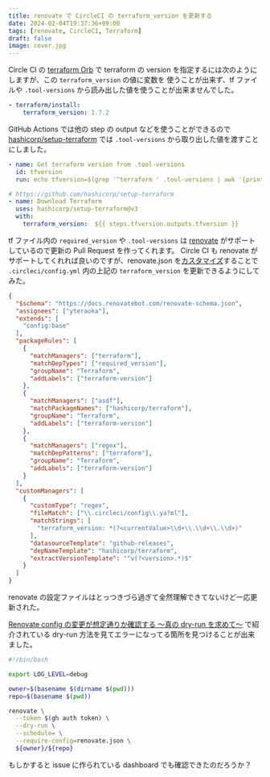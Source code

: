 ```yaml
---
title: renovate で CircleCI の terraform_version を更新する
date: 2024-02-04T19:37:36+09:00
tags: [renovate, CircleCI, Terraform]
draft: false
image: cover.jpg
---
```


Circle CI の [terraform Orb](https://circleci.com/developer/orbs/orb/circleci/terraform) で
terraform の version を指定するには次のようにしますが、この `terraform_version` の値に変数を
使うことが出来ず、tf ファイルや `.tool-versions` から読み出した値を使うことが出来ませんでした。

```yaml
- terraform/install:
    terraform_version: 1.7.2
```

GitHub Actions では他の step の output などを使うことができるので [hashicorp/setup-terraform](https://github.com/hashicorp/setup-terraform) では `.tool-versions` から取り出した値を渡すことにしました。

```yaml
- name: Get terraform version from .tool-versions
  id: tfversion
  run: echo tfversion=$(grep '^terraform ' .tool-versions | awk '{print $2}') >> $GITHUB_OUTPUT

# https://github.com/hashicorp/setup-terraform
- name: Download Terraform
  uses: hashicorp/setup-terraform@v3
  with:
    terraform_version:  ${{ steps.tfversion.outputs.tfversion }}
```

tf ファイル内の `required_version` や `.tool-versions` は [renovate](https://github.com/renovatebot/renovate) がサポートしているので更新の Pull Request を作ってくれます。
Circle CI も renovate がサポートしてくれれば良いのですが、renovate.json を[カスタマイズ](https://docs.renovatebot.com/configuration-options/)することで `.circleci/config.yml` 内の上記の `terraform_version` を更新できるようにしてみた。

```json
{
  "$schema": "https://docs.renovatebot.com/renovate-schema.json",
  "assignees": ["yteraoka"],
  "extends": [
    "config:base"
  ],
  "packageRules": [
    {
      "matchManagers": ["terraform"],
      "matchDepTypes": ["required_version"],
      "groupName": "Terraform",
      "addLabels": ["terraform-version"]
    },
    {
      "matchManagers": ["asdf"],
      "matchPackageNames": ["hashicorp/terraform"],
      "groupName": "Terraform",
      "addLabels": ["terraform-version"]
    },
    {
      "matchManagers": ["regex"],
      "matchDepPatterns": ["terraform"],
      "groupName": "Terraform",
      "addLabels": ["terraform-version"]
    }
  ],
  "customManagers": [
    {
      "customType": "regex",
      "fileMatch": ["\\.circleci/config\\.ya?ml"],
      "matchStrings": [
        "terraform_version: *(?<currentValue>\\d+\\.\\d+\\.\\d+)"
      ],
      "datasourceTemplate": "github-releases",
      "depNameTemplate": "hashicorp/terraform",
      "extractVersionTemplate": "^v(?<version>.*)$"
    }
  ]
}
```

renovate の設定ファイルはとっつきづら過ぎて全然理解できてないけど一応更新された。

[Renovate config の変更が想定通りか確認する 〜真の dry-run を求めて〜](https://zenn.dev/cybozu_ept/articles/compare-renovate-dry-run) で紹介されている dry-run 方法を見てエラーになってる箇所を見つけることが出来ました。

```bash
#!/bin/bash

export LOG_LEVEL=debug

owner=$(basename $(dirname $(pwd)))
repo=$(basename $(pwd))

renovate \
  --token $(gh auth token) \
  --dry-run \
  --schedule= \
  --require-config=renovate.json \
  ${owner}/${repo}
```

もしかすると issue に作られている dashboard でも確認できたのだろうか？


